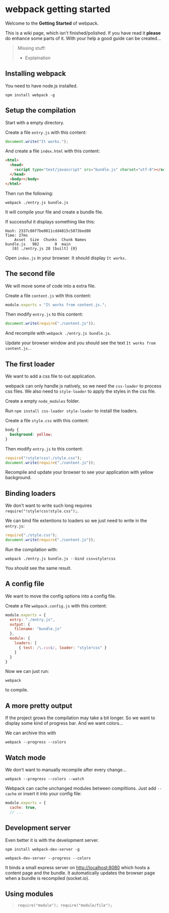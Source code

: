 # webpack getting started

Welcome to the **Getting Started** of webpack.

This is a wiki page, which isn't finished/polished. If you have read it **please** do enhance some parts of it. With your help a good guide can be created...

> Missing stuff:
> * Explaination

## Installing webpack

You need to have node.js installed.

``` text
npm install webpack -g
```

## Setup the compilation

Start with a empty directory.

Create a file `entry.js` with this content:

``` javascript
document.write("It works.");
```

And create a file `index.html` with this content:

``` html
<html>
  <head>
    <script type="text/javascript" src="bundle.js" charset="utf-8"></script>
  </head>
  <body></body>
</html>
```

Then run the following:

``` text
webpack ./entry.js bundle.js
```

It will compile your file and create a bundle file.

If successful it displays something like this:

``` text
Hash: 2337c86f7be0011cdd4815c5073bed80
Time: 27ms
    Asset  Size  Chunks  Chunk Names
bundle.js   982       0  main
   [0] ./entry.js 28 [built] {0}
```

Open `index.js` in your browser. It should display `It works.`

## The second file

We will move some of code into a extra file.

Create a file `content.js` with this content:

``` javascript
module.exports = "It works from content.js.";
```

Then modify `entry.js` to this content:

``` javascript
document.write(require("./content.js"));
```

And recompile with `webpack ./entry.js bundle.js`.

Update your browser window and you should see the text `It works from content.js.`.

## The first loader

We want to add a css file to out application.

webpack can only handle js natively, so we need the `css-loader` to process css files. We also need to `style-loader` to apply the styles in the css file.

Create a empty `node_modules` folder.

Run `npm install css-loader style-loader` to install the loaders.

Create a file `style.css` with this content:

``` css
body {
  background: yellow;
}
```

Then modify `entry.js` to this content:

``` javascript
require("!style!css!./style.css");
document.write(require("./content.js"));
```

Recompile and update your browser to see your application with yellow background.

## Binding loaders

We don't want to write such long requires `require("!style!css!style.css");`.

We can bind file extentions to loaders so we just need to write in the `entry.js`:

``` javascript
require("./style.css");
document.write(require("./content.js"));
```

Run the compilation with:

``` text
webpack ./entry.js bundle.js --bind css=style!css
```

You should see the same result.

## A config file

We want to move the config options into a config file.

Create a file `webpack.config.js` with this content:

``` javascript
module.exports = {
  entry: "./entry.js",
  output: {
    filename: "bundle.js"
  },
  module: {
    loaders: [
      { test: /\.css$/, loader: "style!css" }
    ]
  }
}
```

Now we can just run: 

``` text
webpack
```

to compile.

## A more pretty output

If the project grows the compilation may take a bit longer. So we want to display some kind of progress bar. And we want colors...

We can archive this with

``` text
webpack --progress --colors
```

## Watch mode

We don't want to manually recompile after every change...

``` text
webpack --progress --colors --watch
```

Webpack can cache unchanged modules between compiltions. Just add `--cache` or insert it into your config file: 

``` javascript
module.exports = {
  cache: true,
  // ...
```

## Development server

Even better it is with the development server.

``` text
npm install webpack-dev-server -g
```

``` text
webpack-dev-server --progress --colors
```

It binds a small express server on [http://localhost:8080](http://localhost:8080) which hosts a content page and the bundle. It automatically updates the browser page when a bundle is recompiled (socket.io).

## Using modules

> `require("module"); require("module/file");`
